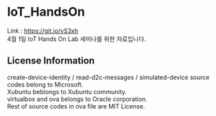 # IoT_HandsOn
Link : https://git.io/vS3xh<br />
4월 1일 IoT Hands On Lab 세미나를 위한 자료입니다.

## License Information
create-device-identity / read-d2c-messages / simulated-device source codes belong to Microsoft.<br />
Xubuntu beblongs to Xubuntu community.<br />
virtualbox and ova belongs to Oracle corporation.<br />
Rest of source codes in ova file are MIT License.

